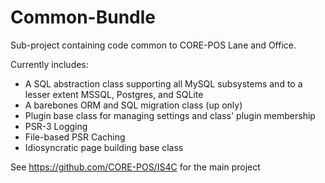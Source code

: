 # Common-Bundle
Sub-project containing code common to CORE-POS Lane and Office. 

Currently includes:
* A SQL abstraction class supporting all MySQL subsystems
  and to a lesser extent MSSQL, Postgres, and SQLite
* A barebones ORM and SQL migration class (up only)
* Plugin base class for managing settings and class'
  plugin membership
* PSR-3 Logging
* File-based PSR Caching
* Idiosyncratic page building base class

See https://github.com/CORE-POS/IS4C for the main project
